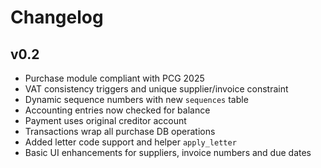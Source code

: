 # Changelog

## v0.2
- Purchase module compliant with PCG 2025
- VAT consistency triggers and unique supplier/invoice constraint
- Dynamic sequence numbers with new `sequences` table
- Accounting entries now checked for balance
- Payment uses original creditor account
- Transactions wrap all purchase DB operations
- Added letter code support and helper `apply_letter`
- Basic UI enhancements for suppliers, invoice numbers and due dates
